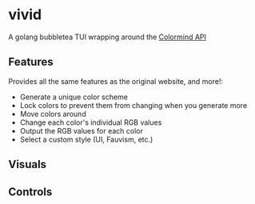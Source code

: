 # vivid
A golang bubbletea TUI wrapping around the [Colormind API](http://colormind.io/)

## Features
Provides all the same features as the original website, and more!:
- Generate a unique color scheme
- Lock colors to prevent them from changing when you generate more
- Move colors around
- Change each color's individual RGB values
- Output the RGB values for each color
- Select a custom style (UI, Fauvism, etc.)

## Visuals

## Controls

